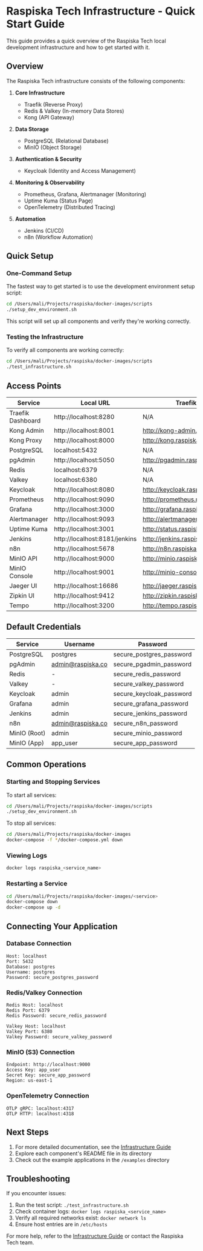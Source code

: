 # Raspiska Tech Infrastructure - Quick Start Guide

This guide provides a quick overview of the Raspiska Tech local development infrastructure and how to get started with it.

## Overview

The Raspiska Tech infrastructure consists of the following components:

1. **Core Infrastructure**
   - Traefik (Reverse Proxy)
   - Redis & Valkey (In-memory Data Stores)
   - Kong (API Gateway)

2. **Data Storage**
   - PostgreSQL (Relational Database)
   - MinIO (Object Storage)

3. **Authentication & Security**
   - Keycloak (Identity and Access Management)

4. **Monitoring & Observability**
   - Prometheus, Grafana, Alertmanager (Monitoring)
   - Uptime Kuma (Status Page)
   - OpenTelemetry (Distributed Tracing)

5. **Automation**
   - Jenkins (CI/CD)
   - n8n (Workflow Automation)

## Quick Setup

### One-Command Setup

The fastest way to get started is to use the development environment setup script:

```bash
cd /Users/mali/Projects/raspiska/docker-images/scripts
./setup_dev_environment.sh
```

This script will set up all components and verify they're working correctly.

### Testing the Infrastructure

To verify all components are working correctly:

```bash
cd /Users/mali/Projects/raspiska/docker-images/scripts
./test_infrastructure.sh
```

## Access Points

| Service | Local URL | Traefik URL |
|---------|-----------|-------------|
| Traefik Dashboard | http://localhost:8280 | N/A |
| Kong Admin | http://localhost:8001 | http://kong-admin.raspiska.local |
| Kong Proxy | http://localhost:8000 | http://kong.raspiska.local |
| PostgreSQL | localhost:5432 | N/A |
| pgAdmin | http://localhost:5050 | http://pgadmin.raspiska.local |
| Redis | localhost:6379 | N/A |
| Valkey | localhost:6380 | N/A |
| Keycloak | http://localhost:8080 | http://keycloak.raspiska.local |
| Prometheus | http://localhost:9090 | http://prometheus.raspiska.local |
| Grafana | http://localhost:3000 | http://grafana.raspiska.local |
| Alertmanager | http://localhost:9093 | http://alertmanager.raspiska.local |
| Uptime Kuma | http://localhost:3001 | http://status.raspiska.local |
| Jenkins | http://localhost:8181/jenkins | http://jenkins.raspiska.local/jenkins |
| n8n | http://localhost:5678 | http://n8n.raspiska.local |
| MinIO API | http://localhost:9000 | http://minio.raspiska.local |
| MinIO Console | http://localhost:9001 | http://minio-console.raspiska.local |
| Jaeger UI | http://localhost:16686 | http://jaeger.raspiska.local |
| Zipkin UI | http://localhost:9412 | http://zipkin.raspiska.local |
| Tempo | http://localhost:3200 | http://tempo.raspiska.local |

## Default Credentials

| Service | Username | Password |
|---------|----------|----------|
| PostgreSQL | postgres | secure_postgres_password |
| pgAdmin | admin@raspiska.co | secure_pgadmin_password |
| Redis | - | secure_redis_password |
| Valkey | - | secure_valkey_password |
| Keycloak | admin | secure_keycloak_password |
| Grafana | admin | secure_grafana_password |
| Jenkins | admin | secure_jenkins_password |
| n8n | admin@raspiska.co | secure_n8n_password |
| MinIO (Root) | admin | secure_minio_password |
| MinIO (App) | app_user | secure_app_password |

## Common Operations

### Starting and Stopping Services

To start all services:
```bash
cd /Users/mali/Projects/raspiska/docker-images/scripts
./setup_dev_environment.sh
```

To stop all services:
```bash
cd /Users/mali/Projects/raspiska/docker-images
docker-compose -f */docker-compose.yml down
```

### Viewing Logs

```bash
docker logs raspiska_<service_name>
```

### Restarting a Service

```bash
cd /Users/mali/Projects/raspiska/docker-images/<service>
docker-compose down
docker-compose up -d
```

## Connecting Your Application

### Database Connection

```
Host: localhost
Port: 5432
Database: postgres
Username: postgres
Password: secure_postgres_password
```

### Redis/Valkey Connection

```
Redis Host: localhost
Redis Port: 6379
Redis Password: secure_redis_password

Valkey Host: localhost
Valkey Port: 6380
Valkey Password: secure_valkey_password
```

### MinIO (S3) Connection

```
Endpoint: http://localhost:9000
Access Key: app_user
Secret Key: secure_app_password
Region: us-east-1
```

### OpenTelemetry Connection

```
OTLP gRPC: localhost:4317
OTLP HTTP: localhost:4318
```

## Next Steps

1. For more detailed documentation, see the [Infrastructure Guide](INFRASTRUCTURE_GUIDE.md)
2. Explore each component's README file in its directory
3. Check out the example applications in the `/examples` directory

## Troubleshooting

If you encounter issues:

1. Run the test script: `./test_infrastructure.sh`
2. Check container logs: `docker logs raspiska_<service_name>`
3. Verify all required networks exist: `docker network ls`
4. Ensure host entries are in `/etc/hosts`

For more help, refer to the [Infrastructure Guide](INFRASTRUCTURE_GUIDE.md) or contact the Raspiska Tech team.
